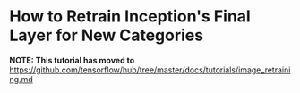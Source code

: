 # How to Retrain Inception's Final Layer for New Categories

**NOTE: This tutorial has moved to**
https://github.com/tensorflow/hub/tree/master/docs/tutorials/image_retraining.md
